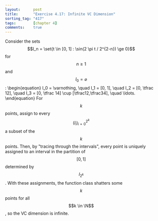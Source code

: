 ```yaml
---
layout:      post
title:       "Exercise 4.17: Infinite VC Dimension"
sorting_tag: "417"
tags:        [chapter 4]
comments:    true
---
```


Consider the sets $$I_n = \set{t \in [0, 1] : \sin(2 \pi t / 2^{2-n}) \ge 0}$$ for $$n \ge 1$$ and $$I_0 = \varnothing$$:
\begin{equation}
    I_0 = \varnothing, \quad
    I_1 = [0, 1], \quad
    I_2 = [0, \tfrac 12], \quad
    I_3 = [0, \tfrac 14] \cup [\tfrac12,\tfrac34], \quad
    \ldots.
\end{equation}
For $$k$$ points, assign to every $$(I_i)_{i=0}^{2^k}$$ a subset of the $$k$$ points.
Then, by "tracing through the intervals", every point is uniquely assigned to an interval in the partition of $$[0, 1]$$ determined by $$I_{2^k}$$.
With these assignments, the function class shatters some $$k$$ points for all $$k \in \N$$, so the VC dimension is infinite.